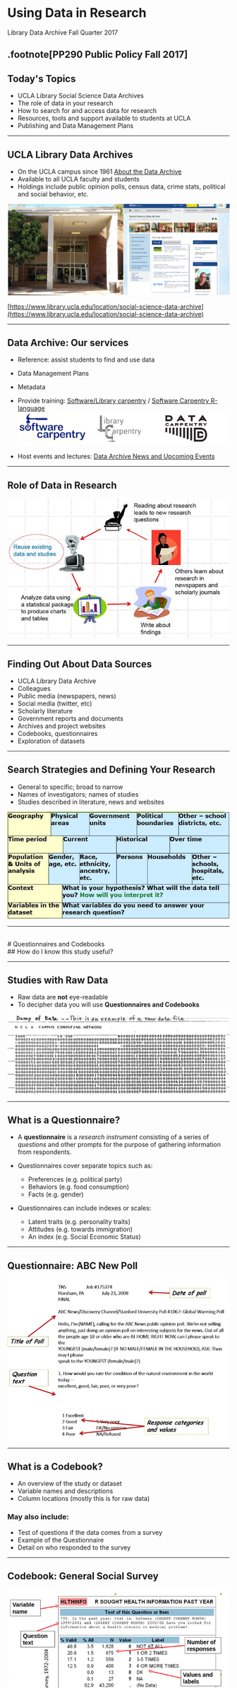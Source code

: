 <br><br><br><br><br>

# Using Data in Research  
Library Data Archive
Fall Quarter 2017

.footnote[PP290 Public Policy     Fall 2017]
---


## Today's Topics    

* UCLA Library Social Science Data Archives
* The role of data in your research
* How to search for and access data for research
* Resources, tools and support available to students at UCLA
* Publishing and Data Management Plans


---

## UCLA Library Data Archives   

* On the UCLA campus since 1961 [About the Data Archive](https://www.library.ucla.edu/social-science-data-archive/about-data-archive)
* Available to all UCLA faculty and students
* Holdings include public opinion polls, census data, crime stats, political and social behavior, etc.  

![illustration: Rolfe Hall](./images/dataArchive.jpg "Data Archive Library Website")

[https://www.library.ucla.edu/location/social-science-data-archive](https://www.library.ucla.edu/location/social-science-data-archive)

---
## Data Archive: Our services
* Reference: assist students to find and use data
* Data Management Plans
* Metadata
* Provide training: [Software/Library carpentry](https://software-carpentry.org/) / [Software Carpentry R-language](https://www.library.ucla.edu/events/software-carpentry-workshop-r-version)   
![illustration: Carpentry-logos](./images/carpentrys-logo.jpg "carpentry-logos")

* Host events and lectures: [Data Archive News and Upcoming Events](https://www.library.ucla.edu/location/social-science-data-archive)

---

## Role of Data in Research

![illustration: role of data in resaerch](./images/roleOfData.jpg "role of data in research")

---

## Finding Out About Data Sources

* UCLA Library Data Archive
* Colleagues
* Public media (newspapers, news)
* Social media (twitter, etc)
* Scholarly literature
* Government reports and documents
* Archives and project websites
* Codebooks, questionnaires
* Exploration of datasets


---

## Search Strategies and Defining Your Research

* General to specific; broad to narrow
* Names of investigators; names of studies
* Studies described in literature, news and websites  

![illustration: define your research](./images/DefineResearch.jpg "defining your research")

---

<br>
# Questionnaires and Codebooks

<br>
## How do I know this study useful?

---

## Studies with Raw Data
* Raw data are __not__ eye-readable
* To decipher data you will use __Questionnaires and Codebooks__

![illustration: codebook #1](./images/rawData.jpg "Raw Data sample")  

---

## What is a Questionnaire?

* A __questionnaire__ is a _research instrument_ consisting of a series of _questions_ and other prompts for the purpose of gathering information from respondents.  

* Questionnaires cover separate topics such as:
	* Preferences (e.g. political party)
    * Behaviors (e.g. food consumption)
    * Facts (e.g. gender)

* Questionnaires can include indexes or scales:
	* Latent traits (e.g. personality traits)
    * Attitudes (e.g. towards immigration)
    * An index (e.g. Social Economic Status)


---

## Questionnaire: ABC New Poll
![illustration: Questionnaire ABC New Poll](./images/codebook01.jpg "Questionnaire ABC New Poll")  

---
## What is a Codebook?

* An overview of the study or dataset
* Variable names and descriptions
* Column locations (mostly this is for raw data)

### May also include:
* Test of questions if the data comes from a survey
* Example of the Questionnaire
* Detail on who responded to the survey


---


## Codebook: General Social Survey
![illustration: codebook #2](./images/codebook02.jpg "CodebookExample")  


---

## Codebook and Raw Data
![illustration: Codebook and Raw Data](./images/rawdataCodebook.jpg "Codebook and Raw Data")  


---

## ICPSR Data Site  
#### Inter-university Consortium for Political and Social Research [http://www.icpsr.umich.edu](http://www.icpsr.umich.edu)  
![illustration: ICPSR](./images/icpsr01.jpg "ICPSR")  


---
## ICPSR: Find Data
[http://www.icpsr.umich.edu/icpsrweb/ICPSR](http://www.icpsr.umich.edu/icpsrweb/ICPSR)  
![illustration: ICPSR Find Data](./images/icpsr02.jpg "ICPSR Find Data")  


---

## ICPSR: Register to Access Data

![illustration: ICPSR Register](./images/icpsr03.jpg "ICPSR Register")


---

## ICPSR: Search by Topics

![illustration: ICPSR Search by Topics](./images/icpsr04.jpg "ICPSR Search by Topics")


---

## ICPSR: Search for and Compare Variables

![illustration: ICPSR Search for and Compare Variables](./images/icpsr05.jpg "ICPSR Search for and Compare Variables")


---

## ICPSR: Compare Variables

![illustration: ICPSR Compare Variables](./images/icpsr06.jpg "ICPSR Compare Variables")


---

## ICPSR: Study Page and Data

![illustration: ICPSR Study Page and Data#1](./images/icpsr07.jpg "ICPSR Study Page and Data")  


---

## ICPSR: Reading About Data

![illustration: ICPSR Reading About Data](./images/icpsr08.jpg "ICPSR Reading About Data")


---

## ICPSR: Publications linked to Data

![illustration: ICPSR Publications linked to Data](./images/icpsr09.jpg "ICPSR Publications linked to Data")  


---

## ICPSR: Publications Linked to Data

![illustration: ICPSR Publications Linked to Data](./images/icpsr10.jpg "ICPSR Publications linked to Data")

---

## Pew Research Center
[http://www.pewresearch.org/](http://www.pewresearch.org/)
![illustration: Pew Research Center](./images/pewResearchCenter.png "Pew Research Center")

---

##  Roper Center: Articles, Tables and Access to Data
[https://ropercenter.cornell.edu/](https://ropercenter.cornell.edu/)
![illustration: Roper Center](./images/ropercenter.png "Roper Center")

---

## National Center for Health Statistics
[https://www.cdc.gov/nchs/nhis/index.htm](https://www.cdc.gov/nchs/nhis/index.htm)
![illustration: National Center for Health Statistics](./images/nchs-cdc.png "National Center for Health Statistics")

---

## IPUMS: Integrated Health Interview Series
[https://www.ipums.org/](https://www.ipums.org/)
![illustration: IPUMS](./images/ipums-site.png "IPUMS")

---

## National Bureau of Economic Research
[http://www.nber.org/data/](http://www.nber.org/data/)
![illustration: NBER](./images/nber.png "NBER")

---

## Data from U.S. Census Bureau
[https://factfinder.census.gov/faces/nav/jsf/pages/index.xhtml](https://factfinder.census.gov/faces/nav/jsf/pages/index.xhtml) 
![illustration: U.S. Census Bureau](./images/uscensusbureau.png "U.S. Census Bureau")


---

## Data Sources

* ICPSR: [http://www.icpsr.umich.edu/icpsrweb/ICPSR/](http://www.icpsr.umich.edu/icpsrweb/ICPSR/)
* UCLA Library Data Archive Catalog: [https://dataverse.harvard.edu/dataverse/ssda_ucla](https://dataverse.harvard.edu/dataverse/ssda_ucla)
* Roper Center for Public Opinion Research: [https://ropercenter.cornell.edu/](https://ropercenter.cornell.edu/)
* Government Sites, Census Data:   [https://www.census.gov/](https://www.census.gov/)
* IPUMS (Integrated Public Use Microdata Series): [https://www.ipums.org/](https://www.ipums.org/)
* Public Policy Institute of CA: [www.ppic.org](www.ppic.org)
* NBER (National Bureau of Economic Research): [http://www.nber.org/data/](http://www.nber.org/data/)
* CDC/NCHS (Centers for Disease Control and Prevention/National Center for Health Statistics): [https://www.cdc.gov/nchs/surveys.htm](https://www.cdc.gov/nchs/surveys.htm)
* Pew Research Center: [http://www.pewresearch.org/](http://www.pewresearch.org/)
* Data.gov: [https://www.data.gov/](https://www.data.gov/)


---

# Data Management Plans

* What is a Data Management Plans
* Why do I need this?
* What tools are available to help?


---

## What is a Data Management Plan?

A data management plan is a document that describes what you will do with your data _during_ your research and _after_ you complete your research.


---

## Why do you need this?

* Funding Agencies
* Publishing  [https://dataden.library.ucla.edu/jspui/](https://dataden.library.ucla.edu/jspui/)  ORCID:[https://orcid.org/](https://orcid.org/)
* Sharing and Archiving Data
* Regardless of the requirements, good data management is an essential skill for researchers.


---

## Getting Help with Data Management Plans

* Data Archive
* ICPSR


---

## Questions?  

![illustration: Questions](./images/questions.jpg "Questions?")


---

## Problems ?

## The Data Archive is here to help
1120-H Rolfe<br/>
ucla-data-archive@googlegroups.com<br/>
310-825-0716<br/><br/>
Tim Dennis, Director of the Data Archive<br/>
Jamie Jamison, Archive Staff<br/>

